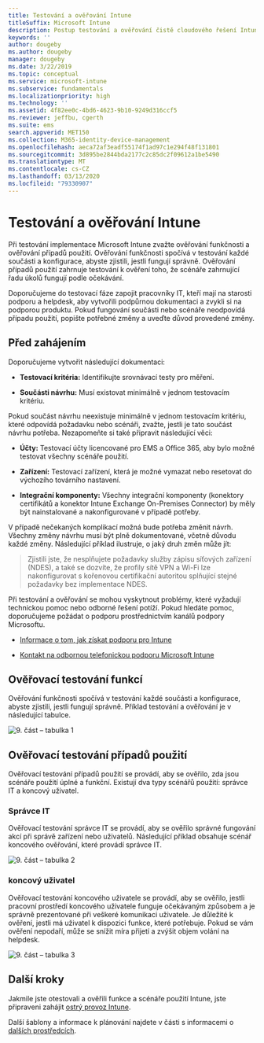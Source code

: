 ```yaml
---
title: Testování a ověřování Intune
titleSuffix: Microsoft Intune
description: Postup testování a ověřování čistě cloudového řešení Intune ve vašem prostředí
keywords: ''
author: dougeby
ms.author: dougeby
manager: dougeby
ms.date: 3/22/2019
ms.topic: conceptual
ms.service: microsoft-intune
ms.subservice: fundamentals
ms.localizationpriority: high
ms.technology: ''
ms.assetid: 4f82ee0c-4bd6-4623-9b10-9249d316ccf5
ms.reviewer: jeffbu, cgerth
ms.suite: ems
search.appverid: MET150
ms.collection: M365-identity-device-management
ms.openlocfilehash: aeca72af3eadf55174f1ad97c1e294f48f131801
ms.sourcegitcommit: 3d895be2844bda2177c2c85dc2f09612a1be5490
ms.translationtype: MT
ms.contentlocale: cs-CZ
ms.lasthandoff: 03/13/2020
ms.locfileid: "79330907"
---
```

# <a name="intune-testing-and-validation"></a>Testování a ověřování Intune

Při testování implementace Microsoft Intune zvažte ověřování funkčnosti a ověřování případů použití. Ověřování funkčnosti spočívá v testování každé součásti a konfigurace, abyste zjistili, jestli fungují správně. Ověřování případů použití zahrnuje testování k ověření toho, že scénáře zahrnující řadu úkolů fungují podle očekávání. 

Doporučujeme do testovací fáze zapojit pracovníky IT, kteří mají na starosti podporu a helpdesk, aby vytvořili podpůrnou dokumentaci a zvykli si na podporou produktu. Pokud fungování součásti nebo scénáře neodpovídá případu použití, popište potřebné změny a uveďte důvod provedené změny.

## <a name="before-you-begin"></a>Před zahájením

Doporučujeme vytvořit následující dokumentaci:

- **Testovací kritéria:** Identifikujte srovnávací testy pro měření.

- **Součásti návrhu:** Musí existovat minimálně v jednom testovacím kritériu.

Pokud součást návrhu neexistuje minimálně v jednom testovacím kritériu, které odpovídá požadavku nebo scénáři, zvažte, jestli je tato součást návrhu potřeba. Nezapomeňte si také připravit následující věci:

- **Účty:** Testovací účty licencované pro EMS a Office 365, aby bylo možné testovat všechny scénáře použití.

- **Zařízení:** Testovací zařízení, která je možné vymazat nebo resetovat do výchozího továrního nastavení.

- **Integrační komponenty:** Všechny integrační komponenty (konektory certifikátů a konektor Intune Exchange On-Premises Connector) by měly být nainstalované a nakonfigurované v případě potřeby.

V případě nečekaných komplikací možná bude potřeba změnit návrh. Všechny změny návrhu musí být plně dokumentované, včetně důvodu každé změny. Následující příklad ilustruje, o jaký druh změn může jít:

<blockquote>Zjistili jste, že nesplňujete požadavky služby zápisu síťových zařízení (NDES), a také se dozvíte, že profily sítě VPN a Wi-Fi lze nakonfigurovat s kořenovou certifikační autoritou splňující stejné požadavky bez implementace NDES.</blockquote>

Při testování a ověřování se mohou vyskytnout problémy, které vyžadují technickou pomoc nebo odborné řešení potíží. Pokud hledáte pomoc, doporučujeme požádat o podporu prostřednictvím kanálů podpory Microsoftu.

- [Informace o tom, jak získat podporu pro Intune](get-support.md)

- [Kontakt na odbornou telefonickou podporu Microsoft Intune](get-support.md)

## <a name="functional-validation-testing"></a>Ověřovací testování funkcí

Ověřování funkčnosti spočívá v testování každé součásti a konfigurace, abyste zjistili, jestli fungují správně. Příklad testování a ověřování je v následující tabulce.

![9\. část – tabulka 1](./media/planning-guide-test-validation/section-9-image-1-table.PNG)

## <a name="use-case-validation-testing"></a>Ověřovací testování případů použití

Ověřovací testování případů použití se provádí, aby se ověřilo, zda jsou scénáře použití úplné a funkční. Existují dva typy scénářů použití: správce IT a koncový uživatel.

### <a name="it-admin"></a>Správce IT

Ověřovací testování správce IT se provádí, aby se ověřilo správné fungování akcí při správě zařízení nebo uživatelů. Následující příklad obsahuje scénář koncového ověřování, které provádí správce IT.

![9\. část – tabulka 2](./media/planning-guide-test-validation/section-9-image-2-table.PNG)

### <a name="end-user"></a>koncový uživatel

Ověřovací testování koncového uživatele se provádí, aby se ověřilo, jestli pracovní prostředí koncového uživatele funguje očekávaným způsobem a je správně prezentované při veškeré komunikaci uživatele. Je důležité k ověření, jestli má uživatel k dispozici funkce, které potřebuje. Pokud se vám ověření nepodaří, může se snížit míra přijetí a zvýšit objem volání na helpdesk.

![9\. část – tabulka 3](./media/planning-guide-test-validation/section-9-image-3-table.PNG)

## <a name="next-steps"></a>Další kroky

Jakmile jste otestovali a ověřili funkce a scénáře použití Intune, jste připraveni zahájit [ostrý provoz Intune](planning-guide-rollout-plan.md).

Další šablony a informace k plánování najdete v části s informacemi o [dalších prostředcích](planning-guide-resources.md).
